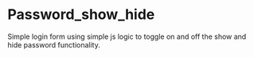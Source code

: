 # Password_show_hide

Simple login form using simple js logic to toggle on and off the show and hide password functionality.
